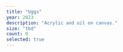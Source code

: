 ```yaml
---
title: "Uggs"
year: 2023
description: "Acrylic and oil on canvas."
size: "tbd"
count: 0
selected: true
---
```

